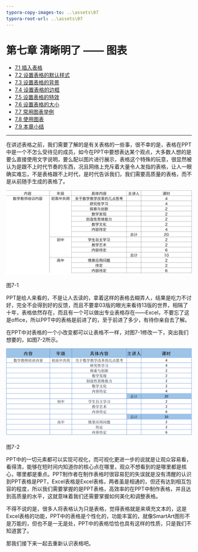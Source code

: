 ```yaml
---
typora-copy-images-to: ..\assets\07
typora-root-url: ..\assets\07
---
```


# 第七章	清晰明了 —— 图表

- [7.1  插入表格](./chapter7-1.md)	
- [7.2  设置表格的默认样式](./chapter7-2.md)	
- [7.3  设置表格的背景](./chapter7-3.md)	
- [7.4  设置表格的边框](./chapter7-4.md)
- [7.5  设置表格的特效](./chapter7-5.md)
- [7.6  设置表格的大小](./chapter7-6.md)
- [7.7  常用图表举例](./chapter7-7.md)
- [7.8  使用图表](./chapter7-8.md)
- [7.9  本章小结](./chapter7-9.md)

---------

在讲述表格之前，我们需要了解的是有关表格的一些事，很不幸的是，表格在PPT中是一个不怎么受待见的成员，如今在PPT中要想表达某个观点，大多数人想的是要么直接使用文字说明，要么配以图片进行展示，表格这个特殊的玩意，很显然被认为是跟不上时代节奏的东西，况且网络上充斥着大量令人发指的表格，让人一眼确实难忘，不是表格跟不上时代，是时代告诉我们，我们需要高质量的表格，而不是从前随手生成的表格了。

![img](/assets/07/image001.png)

图7-1

PPT是给人来看的，不是让人去读的，拿着这样的表格去糊弄人，结果是吃力不讨好，完全不会得到好的反馈，而且不要拿03版的眼光来看待13版的世界，相隔了十年，表格依然存在，而且有一个可以做出专业表格存在——Excel，不要忘了这是office，所以PPT中的表格是前进了的，至于前进了多少，有待你亲自去了解。

在PPT中对表格的一个小改变都可以让表格不一样，对图7-1修改一下，突出我们想要的，如图7-2所示。

![img](/assets/07/image002.png)

图7-2

PPT中的一切元素都可以实现可视化，而可视化更进一步的说就是让观众容易看，看得清，能够在短时间内知道你的核心点在哪里，观众不想看到的是哪里都是核心，哪里都是重点。PPT制作者在制作表格时很容易犯的失误就是没有清醒的认识到PPT表格是PPT，Excel表格是Excel表格，两者虽是相通的，但还有达到相互包容的程度，所以我们需要掌握的是PPT表格，高效率的在PPT中制作表格，并且达到高质量的水平，这就意味着我们还需要掌握如何美化和调整表格。

不得不说的是，很多人将表格认为只是表格，觉得表格就是来填充文本的，这是Excel表格的功能，PPT中的表格是个性化的，功能丰富的，就像SmartArt图形不是万能的，但也不是一无是处，PPT中的表格恰恰也具有这样的性质，只是我们不知道罢了。

那我们接下来一起去重新认识表格吧。

